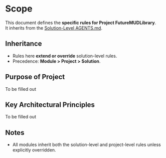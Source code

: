 # Scope

This document defines the **specific rules for Project FutureMUDLibrary**.  
It inherits from the [Solution-Level AGENTS.md](../AGENTS.md).

## Inheritance

* Rules here **extend or override** solution-level rules.
* Precedence: **Module > Project > Solution**.

## Purpose of Project

To be filled out

## Key Architectural Principles

To be filled out

## Notes

* All modules inherit both the solution-level and project-level rules unless explicitly overridden.
